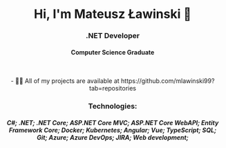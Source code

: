<h1 align="center">Hi, I'm Mateusz Ławinski 👋</h1>
<h3 align="center">.NET Developer</h3>
<h4 align="center">Computer Science Graduate</h4>
<br/>
<!---
- 🔭 I’m currently working on [Car Dealerships](https://github.com/mlawinski99/Car-Dealerships)
--->
<!---
- 🌱 I’m currently learning **CQRS**
--->
<p align="center">
- 👨‍💻 All of my projects are available at https://github.com/mlawinski99?tab=repositories
</p>
<!---
- 📫 How to reach me **mlawinskiv1@gmail.com**
--->
<h3 align="center">Technologies:</h3>
<h5 align="center">C#; .NET; .NET Core; ASP.NET Core MVC; ASP.NET Core WebAPI; Entity Framework Core; Docker; Kubernetes; Angular; Vue; TypeScript; SQL; Git; Azure; Azure DevOps; JIRA; Web development;</h5>


<!---
mlawinski99/mlawinski99 is a ✨ special ✨ repository because its `README.md` (this file) appears on your GitHub profile.
You can click the Preview link to take a look at your changes.
--->
